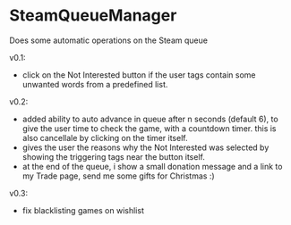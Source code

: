 # SteamQueueManager
Does some automatic operations on the Steam queue

v0.1:
- click on the Not Interested button if the user tags contain some unwanted words from a predefined list.

v0.2:
- added ability to auto advance in queue after n seconds (default 6), to give the user time to check the game, with a countdown timer. this is also cancellale by clicking on the timer itself.
- gives the user the reasons why the Not Interested was selected by showing the triggering tags near the button itself.
- at the end of the queue, i show a small donation message and a link to my Trade page, send me some gifts for Christmas :)

v0.3:
- fix blacklisting games on wishlist
